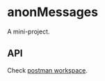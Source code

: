 # anonMessages
A mini-project.

## API
Check [postman workspace](https://www.postman.com/interstellar-firefly-815063/workspace/anon-app/overview).
